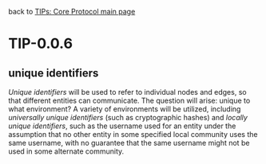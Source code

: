back to [TIPs: Core Protocol main page](https://github.com/wds4/tapestry-protocol/blob/main/tips/core-protocol/README.md)

TIP-0.0.6
=====

unique identifiers
-----

*Unique identifiers* will be used to refer to individual nodes and edges, so that different entities can communicate. The question will arise: unique to what environment? A variety of environments will be utilized, including *universally unique identifiers* (such as cryptographic hashes) and *locally unique identifiers*, such as the username used for an entity under the assumption that no other entity in some specified local community uses the same username, with no guarantee that the same username might not be used in some alternate community.
